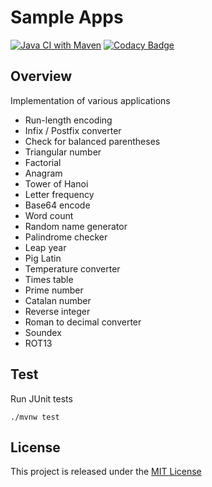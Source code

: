 # Sample Apps
[![Java CI with Maven](https://github.com/nmuzychuk/sample-apps/actions/workflows/maven.yml/badge.svg)](https://github.com/nmuzychuk/sample-apps/actions/workflows/maven.yml)
[![Codacy Badge](https://api.codacy.com/project/badge/Grade/86d3034c250d434d9db7b427e2bd9667)](https://www.codacy.com/app/nmuzychuk/sample-apps)

## Overview
Implementation of various applications
- Run-length encoding
- Infix / Postfix converter
- Check for balanced parentheses
- Triangular number
- Factorial
- Anagram
- Tower of Hanoi
- Letter frequency
- Base64 encode
- Word count
- Random name generator
- Palindrome checker
- Leap year
- Pig Latin
- Temperature converter
- Times table
- Prime number
- Catalan number
- Reverse integer
- Roman to decimal converter
- Soundex
- ROT13

## Test
Run JUnit tests
```
./mvnw test
```

## License
This project is released under the [MIT License](LICENSE.txt)
